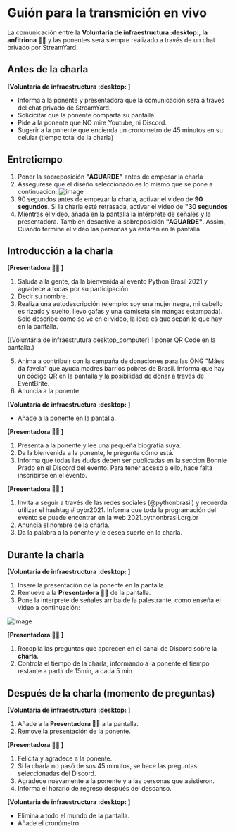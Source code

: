 # Guión para la transmición en vivo

La comunicación entre la **Voluntaria de infraestructura :desktop:**, **la anfitriona :woman_juggling:** y las ponentes será siempre realizado a través de un chat privado por StreamYard.

## Antes de la charla

**[Voluntaria de infraestructura :desktop: ]**

- Informa a la ponente y presentadora que la comunicación será a través del chat privado de StreamYard.
- Solicicitar que la ponente comparta su pantalla
- Pide a la ponente que NO mire Youtube, ni Discord.
- Sugerir a la ponente que encienda un cronometro de 45 minutos en su celular (tiempo total de la charla)

## Entretiempo
1. Poner la sobreposición **"AGUARDE"** antes de empesar la charla
2. Assegurese que el diseño seleccionado es lo mismo que se pone a continuacion:
![image](https://user-images.githubusercontent.com/30605862/136805604-d848a392-0869-4f4c-9460-04de49695460.png)
3. 90 segundos antes de empezar la charla, activar el video de **90 segundos**. Si la charla esté retrasada, activar el video de **"30 segundos**
4. Mientras el video, añada en la pantalla la intérprete de señales y la presentadora. También desactive la sobreposición **"AGUARDE"**. Assim, Cuando termine el video las personas ya estarán en la pantalla


## Introducción a la charla

**[Presentadora :woman_juggling: ]**
1. Saluda a la gente, da la bienvenida al evento Python Brasil 2021 y agradece a todas por su participación. 
2. Decir su nombre.
3. Realiza una autodescripción (ejemplo: soy una mujer negra, mi cabello es rizado y suelto, llevo gafas y una camiseta sin mangas estampada). Solo describe como se ve en el video, la idea es que sepan lo que hay en la pantalla.

([Voluntária de infraestrutura desktop_computer] 1 poner QR Code en la pantalla.)

5. Anima a contribuir con la campaña de donaciones para las ONG "Mães da favela" que ayuda madres barrios pobres de Brasil. Informa que hay un código QR en la pantalla y la posibilidad de donar a través de EventBrite.
6. Anuncia a la ponente.

**[Voluntaria de infraestructura :desktop: ]**
- Añade a la ponente en la pantalla.

**[Presentadora :woman_juggling: ]**

1. Presenta a la ponente y lee una pequeña biografía suya.
2. Da la bienvenida a la ponente, le pregunta cómo está.
3. Informa que todas las dudas deben ser publicadas en la seccion Bonnie Prado en el Discord del evento. Para tener acceso a ello, hace falta inscribirse en el evento.

**[Presentadora :woman_juggling: ]**
1. Invita a seguir a través de las redes sociales (@pythonbrasil) y recuerda utilizar el hashtag # pybr2021.
Informa que toda la programación del evento se puede encontrar en la web 2021.pythonbrasil.org.br
2. Anuncia el nombre de la charla.
3. Da la palabra a la ponente y le desea suerte en la charla.

## Durante la charla

**[Voluntaria de infraestructura :desktop: ]**
1. Insere la presentación de la ponente en la pantalla
2. Remueve a la **Presentadora** :woman_juggling: de la pantalla.
3. Pone la interprete de señales arriba de la palestrante, como enseña el video a continuación:

![image](https://github.com/pythonbrasil/pybr2021-org/blob/main/roteiros/assets/CleanShot%202021-10-11%20at%2000.34.28.gif)


**[Presentadora :woman_juggling: ]**
1. Recopila las preguntas que aparecen en el canal de Discord sobre la **charla**.
2. Controla el tiempo de la charla, informando a la ponente el tiempo restante a partir de 15min, a cada 5 min

## Después de la charla (momento de preguntas)

**[Voluntaria de infraestructura :desktop: ]**
1. Añade a la **Presentadora :woman_juggling:** a la pantalla.
2. Remove la presentación de la ponente.

**[Presentadora :woman_juggling: ]**
1. Felicita y agradece a la ponente. 
2. Si la charla no pasó de sus 45 minutos, se hace las preguntas seleccionadas del Discord.
3. Agradece nuevamente a la ponente y a las personas que asistieron.
4. Informa el horario de regreso después del descanso.
   
**[Voluntaria de infraestructura :desktop: ]**  
- Elimina a todo el mundo de la pantalla.
- Añade el cronómetro.
